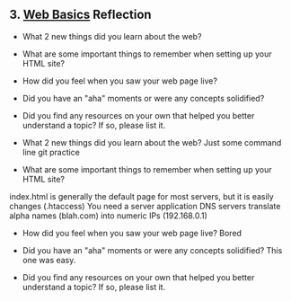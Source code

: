 ## 3. [Web Basics](3_web_basics/readme.md) Reflection

* What 2 new things did you learn about the web?
* What are some important things to remember when setting up your HTML site?
* How did you feel when you saw your web page live?
* Did you have an "aha" moments or were any concepts solidified?
* Did you find any resources on your own that helped you better understand a topic? If so, please list it.


* What 2 new things did you learn about the web?
Just some command line git practice


* What are some important things to remember when setting up your HTML site?

index.html is generally the default page for most servers, but it is easily changes (.htaccess)
You need a server application
DNS servers translate alpha names (blah.com) into numeric IPs (192.168.0.1)


* How did you feel when you saw your web page live?
Bored


* Did you have an "aha" moments or were any concepts solidified?
This one was easy.


* Did you find any resources on your own that helped you better understand a topic? If so, please list it.

